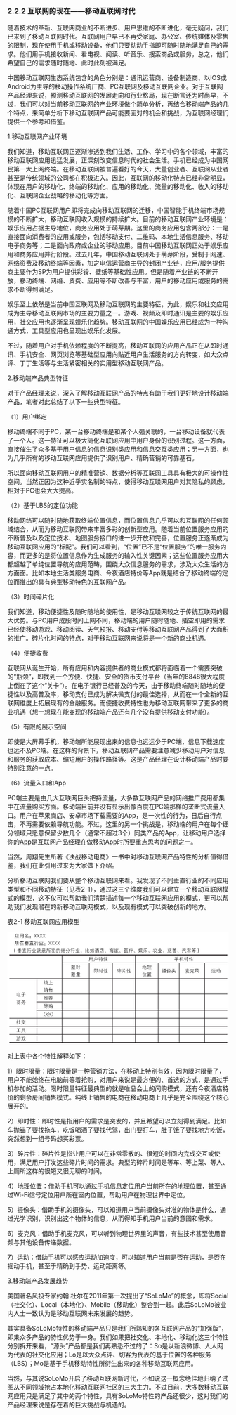 ### 2.2.2 互联网的现在——移动互联网时代

随着技术的革新、互联网商业的不断进步、用户思维的不断进化，毫无疑问，我们已来到了移动互联网时代。互联网用户早已不再受家庭、办公室、传统媒体及零售的限制，现在使用手机或移动设备，他们只要动动手指即可随时随地满足自己的需求。他们用手机接收新闻、看电视、阅读、听音乐、搜索商品或服务，总之，他们希望自己的需求随时随地、此时此刻被满足。

中国移动互联网生态系统包含的角色分别是：通讯运营商、设备制造商、以IOS或Android为主导的移动操作系统厂商、PC互联网及移动互联网企业。对于互联网产品经理来说，预测移动互联网的发展走向和行业格局，现在断言还为时尚早，不过，我们可以对当前移动互联网的产业环境做个简单分析，再结合移动端产品的几个特点，来简单分析下移动互联网产品可能要面对的机会和挑战，为互联网经理们提供一个参考和借鉴。

1.移动互联网产业环境

我们知道，移动互联网正逐渐渗透到我们生活、工作、学习中的各个领域，丰富的移动互联网应用迅猛发展，正深刻改变信息时代的社会生活。手机已经成为中国网民第一大上网终端。在移动互联网被普遍看好的今天，大量创业者、互联网从业者甚至是传统领域的公司都在积极进入。因此，互联网的移动化特点已经非常明显，体现在用户的移动化、终端的移动化、应用的移动化、流量的移动化、收入的移动化、互联网企业战略的移动化等方面。

随着中国PC互联网用户即将完成向移动互联网的迁移，中国智能手机终端市场规模的不断扩大，移动互联网收入规模的持续扩大。目前的移动互联网产业环境是：娱乐应用占据主导地位，商务应用处于萌芽期。这里的商务应用包含两部分：一是直接面向消费者的应用或服务，包括移动支付、二维码、本地生活信息服务、移动电子商务等；二是面向政府或企业的移动应用。目前中国移动互联网正处于娱乐应用和商务应用并行阶段。过去几年，中国移动互联网处于萌芽阶段，受制于网速、网络资费及移动终端等因素，加之电信运营商主导的封闭产业链，应用/服务提供商主要作为SP为用户提供彩铃、壁纸等基础性应用。但是随着产业链的不断开放，移动终端、网络、资费、应用等不断改善与丰富，用户的移动应用或服务的需求不断得到满足。

娱乐至上依然是当前中国互联网及移动互联网的主要特征，为此，娱乐和社交应用成为主导移动互联网市场的主要力量之一。游戏、视频及即时通讯是主要的娱乐应用，社交应用也逐渐呈现娱乐化趋势。移动互联网的中国娱乐应用已经成为一种沟通方式，工具型应用也呈现出娱乐化发展。

不过，随着用户对手机依赖程度的不断提高，移动互联网的应用产品正在从即时通讯、手机安全、网页浏览等基础型应用向贴近用户生活服务的方向转变，如大众点评、丁丁生活等与生活紧密相关的实用型移动互联网产品。

2.移动端产品典型特征

对于产品经理来说，深入了解移动互联网产品的特点有助于我们更好地设计移动端产品，笔者对此总结了以下一些典型特征。

（1）用户绑定

移动终端不同于PC，某一台移动终端是和某个人强关联的，一台移动设备就代表了一个人。这一特征可以极大简化互联网应用中用户身份的识别过程。这一方面，直接催生了众多基于用户信息的信息识别类应用和信息交互类应用；另一方面，也为几乎所有的移动互联网应用提供了识别用户、精确营销的可靠基石。

所以面向移动互联网用户的精准营销、数据分析等互联网工具具有极大的可操作性空间。当然正因为这种近乎实名制的特点，使得移动互联网用户对其隐私的顾虑，相对于PC也会大大提高。

（2）基于LBS的定位功能

移动网络可以随时随地获取终端位置信息，而位置信息几乎可以和互联网的任何领域结合，从而为移动互联网带来丰富多彩的创新型应用。随着当前位置服务应用的不断普及以及定位技术、地图服务接口的进一步开放和完善，位置服务正逐渐成为移动互联网应用的“标配”。我们可以看到，“位置”已不是“位置服务”的唯一服务内容，而更多的是将位置信息作为生成服务的输入性关键因素；这些位置服务应用大都超越了单纯位置导航的应用范畴，围绕大众信息服务的需求，涉及大众生活的方方面面。比如本地生活类服务电商、今夜酒店特价等App就是结合了移动终端的定位而推出的具有典型移动特色的互联网产品。

（3）时间碎片化

我们知道，移动便捷性及随时随地的使用性，是移动互联网较之于传统互联网的最大优势。与PC用户成段时间上网不同，移动端的用户随时随地、插空即用的需求已经使移动游戏、移动阅读、天气预报、移动支付等移动互联网产品得到了大面积的推广。碎片化时间的特点，对于移动互联网来说将是一个新的商业机遇。

（4）便捷收费

互联网从诞生开始，所有应用和内容提供者的商业模式都将面临着一个需要突破的“瓶颈”，即找到一个方便、快捷、安全的货币支付平台（当年的8848很大程度上倒在了这个“关卡”）。在电子银行已经普及的今天，由于移动终端随时随地的便捷性以及高普及率，移动支付已成为解决微支付的最佳选择，从而在一个全新的互联网维度上拓展现有的金融服务。而便捷收费特性也为移动互联网带来了更多的商业机遇（想一想现在能变现的移动端产品还有几个没有提供移动支付功能）。

（5）有限的展示空间

即使是大屏幕手机，移动端所能展现出来的信息也远远少于PC端，信息下载速度也远不及PC端。在这样的背景下，移动互联网产品需要注意减少移动用户对信息和服务的获取成本、缩短用户的操作路径等。这是产品经理在设计移动端产品时要特别注意的一点。

（6）流量入口和App

PC端主要是由几大互联网巨头把持流量，大多数互联网产品的网络推广费用都集中在流量购买方面。移动端目前并没有显示出像百度在PC端那样的垄断式流量入口。用户在苹果商店、安卓市场下载需要的App，是一次性的行为，日后自行点击，不再需要依赖导航功能。不过，这里的另一个挑战是，移动端的用户在每个细分领域只愿意保留少数几个（通常不超过3个）同类产品的App，让移动用户选择你的App是互联网产品经理在做移动App时所要重点思考的问题之一。

当然，周翔先生所著《决战移动电商》一书中对移动互联网产品特性的分析值得借鉴，我们在此引用过来为大家做下介绍。

分析移动互联网我们要从整个移动互联网来看。我发现了不同垂直行业的不同应用类型和不同移动特征（见表2-1），通过这三个维度我们可以建立一个移动互联网模式的模型，这不仅可以帮助我们清楚描述每一个移动互联网应用的模式，更可以帮助我们发现潜在的新移动互联网模式，以及现有模式可以突破创新的地方。

表2-1 移动互联网应用模型

![](images/image01448.jpeg)

对上表中各个特性解释如下：

1）限时限量：限时限量是一种营销方法，在移动上特别有效，因为限时限量了，用户不能始终在电脑前等着抢购，对用户来说是最方便的、首选的方式，是通过手机参加的活动。限时限量特征最典型的就是唯品会上的闪购模式，还有今夜酒店特价的剩余房间销售模式。纯线上销售的电商在移动电商上几乎是完全围绕这个核心展开的。

2）即时性：即时性是指用户的需求是突发的，并且希望可以立刻得到满足。比如车抛锚了要找拖车，吃饭喝酒了要找代驾，出门要打车，肚子饿了要找地方吃饭，突然想到一组号码想买彩票。

3）碎片性：碎片性是指让用户可以在非常零散的、很短的时间内完成交互或使用，满足用户打发这些碎片时间的需求。典型的碎片时间是等车、等上菜、等人、上厕所这样的很短又很无聊的时间。

4）地理位置：借助手机可以通过手机信息定位用户当前所在的地理位置，甚至通过Wi-Fi信号定位用户所在室内位置，帮助用户在物理世界中定位。

5）摄像头：借助手机的摄像头，可以知道用户当前摄像头对准的物体是什么，通过光学识别，识别出这个物体的信息，从而得知手机用户当前的意图和需求。

6）麦克风：借助手机麦克风，可以听到物理世界里的声音，有些技术甚至使用音频与其他设备传递数据。

7）运动：借助手机可以感应运动加速度，可以知道用户当前是否在运动，是否在摇动手机，甚至于精确到手势、运动距离等。

3.移动端产品发展趋势

美国著名风投专家约翰·杜尔在2011年第一次提出了“SoLoMo”的概念，即将Social（社交化）、Local（本地化）、Mobile（移动化）整合到一起。此后SoLoMo被业内人士一致认为是移动互联网未来发展的趋势。

其实具备SoLoMo特性的移动端产品只是我们所熟知的各互联网产品的“加强版”，即集众多产品的特性优势于一身。我们如果把社交化、本地化、移动化这三个特性分别拆开来看，“源头”产品都是我们再熟悉不过的了：So是以新浪微博、人人网为代表的社交化应用；Lo是以大众点评、切客为代表的基于位置的各种服务（LBS）；Mo是基于手机移动特性所衍生出来的各种移动互联网应用。

当然，与其说SoLoMo开启了移动互联网新时代，不如说这一概念绝佳地归纳了试图从不同领域抢占本地化移动互联网社区的三大主力。不过目前，大多数移动互联网应用只是满足了其中的两个特性，具有SoLoMo特性的产品还很少，这对我们的产品经理来说是存在着的巨大挑战与机遇的。
